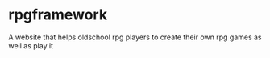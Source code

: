 # rpgframework
A website that helps oldschool rpg players to create their own rpg games as well as play it
